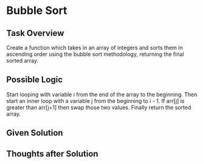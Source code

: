 # Bubble Sort

## Task Overview
Create a function which takes in an array of integers and sorts them in ascending order using the bubble sort methodology, returning the final sorted array.

## Possible Logic
Start looping with variable i from the end of the array to the beginning. Then start an inner loop with a variable j from the beginning to i - 1. If arr[j] is greater than arr[j+1] then swap those two values. Finally return the sorted array.

## Given Solution


## Thoughts after Solution

